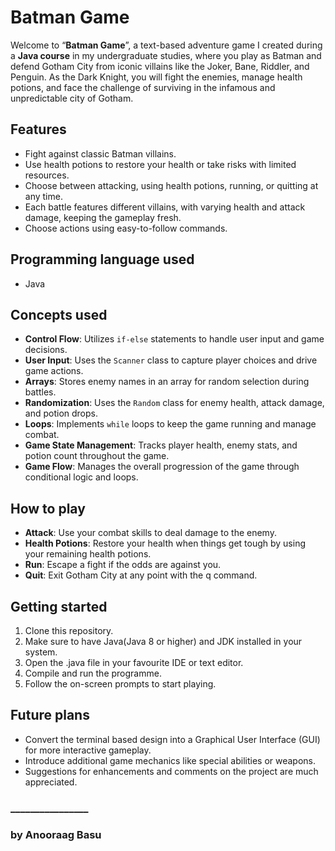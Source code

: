 # Batman Game

Welcome to “**Batman Game**”, a text-based adventure game I created during a **Java course** in my undergraduate studies, where you play as Batman and defend Gotham City from iconic villains like the Joker, Bane, Riddler, and Penguin. As the Dark Knight, you will fight the enemies, manage health potions, and face the challenge of surviving in the infamous and unpredictable city of Gotham.

## Features

* Fight against classic Batman villains.
* Use health potions to restore your health or take risks with limited resources.
* Choose between attacking, using health potions, running, or quitting at any time.
* Each battle features different villains, with varying health and attack damage, keeping the gameplay fresh.
* Choose actions using easy-to-follow commands.

## Programming language used

* Java

## Concepts used

* **Control Flow**: Utilizes `if-else` statements to handle user input and game decisions.
* **User Input**: Uses the `Scanner` class to capture player choices and drive game actions.
* **Arrays**: Stores enemy names in an array for random selection during battles.
* **Randomization**: Uses the `Random` class for enemy health, attack damage, and potion drops.
* **Loops**: Implements `while` loops to keep the game running and manage combat.
* **Game State Management**: Tracks player health, enemy stats, and potion count throughout the game.
* **Game Flow**: Manages the overall progression of the game through conditional logic and loops.

## How to play

* **Attack**: Use your combat skills to deal damage to the enemy.
* **Health Potions**: Restore your health when things get tough by using your remaining health potions.
* **Run**: Escape a fight if the odds are against you.
* **Quit**: Exit Gotham City at any point with the q command.

## Getting started

1. Clone this repository.
2. Make sure to have Java(Java 8 or higher) and JDK installed in your system.
3. Open the .java file in your favourite IDE or text editor.
4. Compile and run the programme.
5. Follow the on-screen prompts to start playing.
   
## Future plans

* Convert the terminal based design into a Graphical User Interface (GUI) for more interactive gameplay.
* Introduce additional game mechanics like special abilities or weapons.
* Suggestions for enhancements and comments on the project are much appreciated.

### ________________
### by Anooraag Basu
